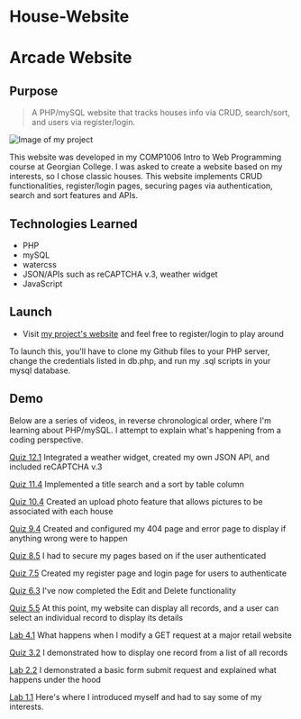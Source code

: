 # House-Website
# Arcade Website


## Purpose

> A PHP/mySQL website that tracks houses info via CRUD, search/sort, and users via register/login.

![Image of my project](images/menu.jpg)

This website was developed in my COMP1006 Intro to Web Programming  course at Georgian College.  I was asked to create a website based on my interests, so I chose classic houses.  This website implements CRUD functionalities, register/login pages, securing pages via authentication, search and sort features and APIs.

## Technologies Learned
- PHP
- mySQL
- watercss
- JSON/APIs such as reCAPTCHA v.3, weather widget
- JavaScript

## Launch
- Visit [my project's website](http://15.222.122.223/~Chaitanyasinh200447336/week11/movie.php) and feel free to register/login to play around

To launch this, you'll have to clone my Github files to your PHP server, change the credentials listed in db.php, and run my .sql scripts in your mysql database.  

## Demo

Below are a series of videos, in reverse chronological order, where I'm learning about PHP/mySQL.  I attempt to explain what's happening from a coding perspective.

[Quiz 12.1](https://loom.com/insert-your-loom-url-here)
Integrated a weather widget, created my own JSON API, and included reCAPTCHA v.3

[Quiz 11.4](https://loom.com/insert-your-loom-url-here)
Implemented a title search and a sort by table column

[Quiz 10.4](https://www.loom.com/share/3e5f267f11324b769aae061b4cf7a6bd)
Created an upload photo feature that allows pictures to be associated with each house

[Quiz 9.4](https://www.loom.com/share/76fddce1ad2c4128be72b811bef5c9a0)
Created and configured my 404 page and error page to display if anything wrong were to happen

[Quiz 8.5](https://www.loom.com/share/f42096d891904817af7eb607d5542892)
I had to secure my pages based on if the user authenticated

[Quiz 7.5](https://www.loom.com/share/286a953fff294a98a9c1965456eeac2f)
Created my register page and login page for users to authenticate

[Quiz 6.3](https://www.loom.com/share/ff0f38d83fef4266864530eb98cb4b86)
I've now completed the Edit and Delete functionality

[Quiz 5.5](https://www.loom.com/share/42a37fbd264e4749a842310380c70a16)
At this point, my website can display all records, and a user can select an individual record to display its details

[Lab 4.1](https://www.loom.com/share/6702465fa06c4d8d8d556967873d3385)
What happens when I modify a GET request at a major retail website

[Quiz 3.2](https://www.loom.com/share/9a8a73a73e554014bfe162e5a7b2374e)
I demonstrated how to display one record from a list of all records

[Lab 2.2](https://www.loom.com/share/bfb855540c454dd6abd7a8c5e6b5b252)
I demonstrated a basic form submit request and explained what happens under the hood

[Lab 1.1](https://www.loom.com/share/19b7a67ac4a24a54b1af206f28f1e433)
Here's where I introduced myself and had to say some of my interests.

